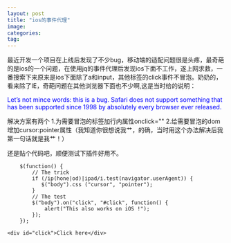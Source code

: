 ```yaml
---
layout: post
title: "ios的事件代理"
image:
categories:
tag:
---
```


最近开发一个项目在上线后发现了不少bug，移动端的适配问题很是头疼，最奇葩的是ios的一个问题，在使用jq的事件代理后发现ios下面不工作，遂上网求救，一番搜索下来原来是ios下面除了a和input，其他标签的click事件不冒泡。奶奶的，看来除了IE，奇葩问题在其他浏览器下面也不少啊,这是当时给的说明：

<font color="blue">Let’s not mince words: this is a bug. Safari does not support something that has been supported since 1998 by absolutely every browser ever released.</font>


解决方案有两个
1.为需要冒泡的标签加行内属性onclick=""
2.给需要冒泡的dom增加cursor:pointer属性（我知道你很想说我艹，的确，当时用这个办法解决后我第一句话就是我艹！）

还是贴个代码吧，顺便测试下插件好用不。
	
	    $(function() {
	        // The trick
	        if (/ip(hone|od)|ipad/i.test(navigator.userAgent)) {
	           $("body").css ("cursor", "pointer");
	        }
	        // The test
	        $("body").on("click", "#click", function() {
	            alert("This also works on iOS !");
	        });
	    });
	
	<div id="click">Click here</div>